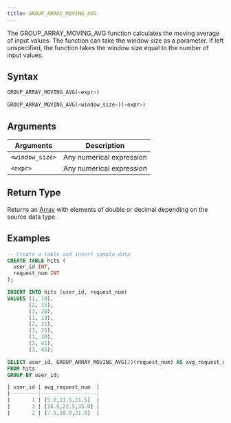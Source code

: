 ```yaml
---
title: GROUP_ARRAY_MOVING_AVG
---
```


The GROUP_ARRAY_MOVING_AVG function calculates the moving average of input values. The function can take the window size as a parameter. If left unspecified, the function takes the window size equal to the number of input values.

## Syntax

```sql
GROUP_ARRAY_MOVING_AVG(<expr>)

GROUP_ARRAY_MOVING_AVG(<window_size>)(<expr>)
```

## Arguments

| Arguments        | Description              |
|------------------| ------------------------ |
| `<window_size>`  | Any numerical expression |
| `<expr>`         | Any numerical expression |

## Return Type

Returns an [Array](../../00-sql-reference/10-data-types/array.md) with elements of double or decimal depending on the source data type.

## Examples

```sql
-- Create a table and insert sample data
CREATE TABLE hits (
  user_id INT,
  request_num INT
);

INSERT INTO hits (user_id, request_num)
VALUES (1, 10),
       (2, 15),
       (3, 20),
       (1, 13),
       (2, 21),
       (3, 25),
       (1, 30),
       (2, 41),
       (3, 45);

SELECT user_id, GROUP_ARRAY_MOVING_AVG(2)(request_num) AS avg_request_num
FROM hits
GROUP BY user_id;

| user_id | avg_request_num  |
|---------|------------------|
|       1 | [5.0,11.5,21.5]  |
|       3 | [10.0,22.5,35.0] |
|       2 | [7.5,18.0,31.0]  |
```
